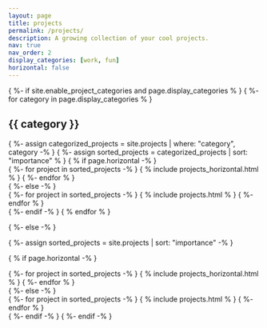 ```yaml
---
layout: page
title: projects
permalink: /projects/
description: A growing collection of your cool projects.
nav: true
nav_order: 2
display_categories: [work, fun]
horizontal: false
---
```


<!-- pages/projects.md -->
<div class="projects">
{ %- if site.enable_project_categories and page.display_categories % }
  <!-- Display categorized projects -->
  { %- for category in page.display_categories % }
  <h2 class="category">{{ category }}</h2>
  { %- assign categorized_projects = site.projects | where: "category", category -% }
  { %- assign sorted_projects = categorized_projects | sort: "importance" % }
  <!-- Generate cards for each project -->
  { % if page.horizontal -% }
  <div class="container">
    <div class="row row-cols-2">
    { %- for project in sorted_projects -% }
      { % include projects_horizontal.html % }
    { %- endfor % }
    </div>
  </div>
  { %- else -% }
  <div class="grid">
    { %- for project in sorted_projects -% }
      { % include projects.html % }
    { %- endfor % }
  </div>
  { %- endif -% }
  { % endfor % }

{ %- else -% }
<!-- Display projects without categories -->
  { %- assign sorted_projects = site.projects | sort: "importance" -% }
  <!-- Generate cards for each project -->
  { % if page.horizontal -% }
  <div class="container">
    <div class="row row-cols-2">
    { %- for project in sorted_projects -% }
      { % include projects_horizontal.html % }
    { %- endfor % }
    </div>
  </div>
  { %- else -% }
  <div class="grid">
    { %- for project in sorted_projects -% }
      { % include projects.html % }
    { %- endfor % }
  </div>
  { %- endif -% }
{ %- endif -% }
</div>
